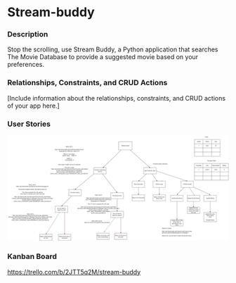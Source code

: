 # Stream-buddy

### Description
Stop the scrolling, use Stream Buddy, a Python application that searches The Movie Database to provide a suggested movie based on your preferences.

### Relationships, Constraints, and CRUD Actions
[Include information about the relationships, constraints, and CRUD actions of your app here.]

### User Stories

![Draw Io](app.png)

### Kanban Board
https://trello.com/b/2JTT5q2M/stream-buddy